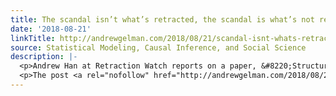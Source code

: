 ```yaml
---
title: The scandal isn’t what’s retracted, the scandal is what’s not retracted.
date: '2018-08-21'
linkTitle: http://andrewgelman.com/2018/08/21/scandal-isnt-whats-retracted-scandal-whats-not-retracted/
source: Statistical Modeling, Causal Inference, and Social Science
description: |-
  <p>Andrew Han at Retraction Watch reports on a paper, &#8220;Structural stigma and all-cause mortality in sexual minority populations,&#8221; published in 2014 by Mark Hatzenbuehler, Anna Bellatorre, Yeonjin Lee, Brian Finch, Peter Muennig, and Kevin Fiscella, that claimed: Sexual minorities living in communities with high levels of anti-gay prejudice experienced a higher hazard of mortality than [&#8230;]</p>
  <p>The post <a rel="nofollow" href="http://andrewgelman.com/2018/08/21/scandal-isnt-wh
---
```

